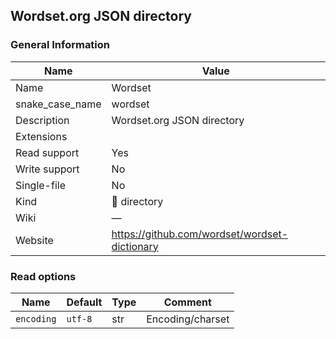 
## Wordset.org JSON directory ##

### General Information ###
Name | Value
---- | -------
Name | Wordset
snake_case_name | wordset
Description | Wordset.org JSON directory
Extensions | 
Read support | Yes
Write support | No
Single-file | No
Kind | 📁 directory
Wiki | ―
Website | https://github.com/wordset/wordset-dictionary


### Read options ###
Name | Default | Type | Comment
---- | ------- | ---- | -------
`encoding` | `utf-8` | str | Encoding/charset


